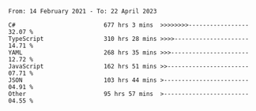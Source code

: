 <!-- [![Top Langs](https://github-readme-stats.vercel.app/api/top-langs/?username=thititongumpun&layout=compact&langs_count=7&theme=prussian)](https://github.com/thititongumpun)
[![Anurag's GitHub stats](https://github-readme-stats.vercel.app/api?username=thititongumpun&hide=stars&show_icons=true&theme=prussian)](https://github.com/thititongumpun) -->

<!--START_SECTION:waka-->

```text
From: 14 February 2021 - To: 22 April 2023

C#                         677 hrs 3 mins  >>>>>>>>-----------------   32.07 %
TypeScript                 310 hrs 28 mins >>>>---------------------   14.71 %
YAML                       268 hrs 35 mins >>>----------------------   12.72 %
JavaScript                 162 hrs 51 mins >>-----------------------   07.71 %
JSON                       103 hrs 44 mins >------------------------   04.91 %
Other                      95 hrs 57 mins  >------------------------   04.55 %
```

<!--END_SECTION:waka-->

